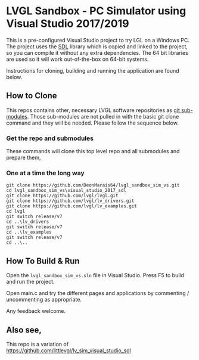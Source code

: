 # LVGL Sandbox - PC Simulator using Visual Studio 2017/2019

This is a pre-configured Visual Studio project to try LGL on a Windows PC. The project uses the [SDL](https://www.libsdl.org/) library which is copied and linked to the project, so you can compile it without any extra dependencies. The 64 bit libraries are used so it will work out-of-the-box on 64-bit systems.

Instructions for cloning, building and running the application are found below.

## How to Clone

This repos contains other, necessary LVGL software repositories as [git sub-modules](https://git-scm.com/book/en/v2/Git-Tools-Submodules).  Those sub-modules are not pulled in with the basic git clone command and they will be needed. Please follow the sequence below.

### Get the repo and submodules

These commands will clone this top level repo and all submodules and prepare them,

### One at a time the long way
```
git clone https://github.com/DeonMarais64/lvgl_sandbox_sim_vs.git
cd lvgl_sandbox_sim_vs\visual_studio_2017_sdl
git clone https://github.com/lvgl/lvgl.git
git clone https://github.com/lvgl/lv_drivers.git
git clone https://github.com/lvgl/lv_examples.git
cd lvgl
git switch release/v7
cd ..\lv_drivers
git switch release/v7
cd ..\lv_examples
git switch release/v7
cd ..\..

```

## How To Build & Run

Open the `lvgl_sandbox_sim_vs.sln` file in Visual Studio.
Press F5 to build and run the project.

Open main.c and try the different pages and applications by commenting / uncommenting as appropriate.

Any feedback welcome.

## Also see,
This repo is a variation of https://github.com/littlevgl/lv_sim_visual_studio_sdl

